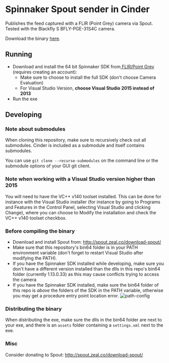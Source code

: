 # Spinnaker Spout sender in Cinder

Publishes the feed captured with a FLIR (Point Grey) camera via Spout. Tested with the Blackfly S BFLY-PGE-31S4C camera.

Download the binary [here](https://github.com/mediamonks/spinnaker-spout-cinder/releases).

## Running
- Download and install the 64 bit Spinnaker SDK from[ FLIR/Point Grey](https://www.ptgrey.com/support/downloads) (requires creating an account): 
	- Make sure to choose to install the full SDK (don't choose Camera Evaluation)
	- For Visual Studio Version, **choose Visual Studio 2015 instead of 2013**
- Run the exe

## Developing

### Note about submodules 

When cloning this repository, make sure to recursively check out all submodules. Cinder is included as a submodule and itself contains submodules. 

You can use `git clone --recurse-submodules` on the command line or the submodule options of your GUI git client.

### Note when working with a Visual Studio version higher than 2015
You will need to have the VC++ v140 toolset installed. This can be done for instance with the Visual Studio installer (for instance by going to Programs and Features in the Control Panel, selecting Visual Studio and clicking Change), where you can choose to Modify the installation and check the VC++ v140 toolset checkbox.

### Before compiling the binary

* Download and install Spout from: http://spout.zeal.co/download-spout/ 
* Make sure that this repository's bin64 folder is in your PATH environment variable (don't forget to restart Visual Studio after modifying the PATH).
* If you have the Spinnaker SDK installed while developing, make sure you don't have a different version installed than the dlls in this repo's bin64 folder (currently 1.13.0.33) as this may cause conflicts trying to access the camera
* If you have the Spinnaker SDK installed, make sure the bin64 folder of this repo is *above* the folders of the SDK in the PATH variable, otherwise you may get a procedure entry point location error.
![path-config](D:\Repositories\spinnaker-spout-cinder\path-config.png)


### Distributing the binary
When distributing the exe, make sure the dlls in the bin64 folder are next to your exe, and there is an `assets` folder containing a `settings.xml` next to the exe.

### Misc
Consider donating to Spout: http://spout.zeal.co/download-spout/



